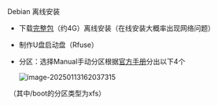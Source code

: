 Debian 离线安装



- 下载[完整包](https://cdimage.debian.org/debian-cd/current/amd64/iso-dvd/)（约4G）离线安装（在线安装大概率出现网络问题）

- 制作U盘启动盘（Rfuse）

- 分区：选择Manual手动分区根据[官方手册](https://www.debian.org/releases/stable/armel/apcs03.zh-cn.html)分出以下4个

  ![image-20250113162037315](C:/Users/D1njh/AppData/Roaming/Typora/typora-user-images/image-20250113162037315.png)

​	（其中/boot的分区类型为xfs）